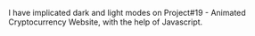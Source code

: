 I have implicated dark and light modes on Project#19 - Animated Cryptocurrency Website, with the help of Javascript.